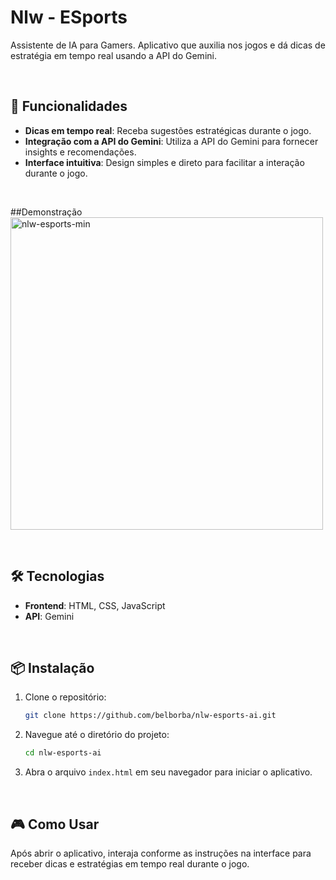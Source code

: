 # Nlw - ESports
Assistente de IA para Gamers. Aplicativo que auxilia nos jogos e dá dicas de estratégia em tempo real usando a API do Gemini.

<br>

## 🚀 Funcionalidades

* **Dicas em tempo real**: Receba sugestões estratégicas durante o jogo.
* **Integração com a API do Gemini**: Utiliza a API do Gemini para fornecer insights e recomendações.
* **Interface intuitiva**: Design simples e direto para facilitar a interação durante o jogo.

<br>

##Demonstração <br>
<img src="https://github.com/user-attachments/assets/7c9cb464-0d6d-45e1-91c5-48d47d749509" alt="nlw-esports-min" width="500" />


<br>

## 🛠 Tecnologias

* **Frontend**: HTML, CSS, JavaScript
* **API**: Gemini

<br>

## 📦 Instalação

1. Clone o repositório:

   ```bash
   git clone https://github.com/belborba/nlw-esports-ai.git
   ```



2. Navegue até o diretório do projeto:

   ```bash
   cd nlw-esports-ai
   ```



3. Abra o arquivo `index.html` em seu navegador para iniciar o aplicativo.

<br>

## 🎮 Como Usar

Após abrir o aplicativo, interaja conforme as instruções na interface para receber dicas e estratégias em tempo real durante o jogo.


